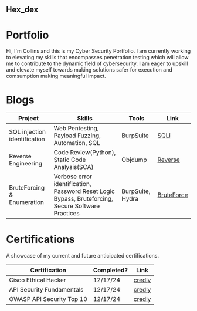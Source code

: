 ## Hex_dex

# Portfolio

Hi, I'm Collins and this is my Cyber Security Portfolio. I am currently working to elevating my skills that encompasses penetration testing which will allow me to contribute to the dynamic field of cybersecurity. I am eager to upskill and elevate myself towards making solutions safer for execution and comsumption making meaningful impact.


# Blogs 
|     Project     |                 Skills                |     Tools       |      Link       |
| --------------- | ------------------------------------- | --------------- | --------------- |
| SQL injection identification | Web Pentesting, Payload Fuzzing, Automation, SQL  | BurpSuite |  <a href="https://medium.com/@hex_decimal/breaking-builds-my-journey-into-sql-injection-c19cac551281">SQLi</a>   |
| Reverse Engineering | Code Review(Python), Static Code Analysis(SCA) | Objdump | <a href="https://medium.com/@hex_decimal/reverse-engineering-24c5694a30d8">Reverse</a>  |
| BruteForcing & Enumeration | Verbose error identification, Password Reset Logic Bypass, Bruteforcing, Secure Software Practices  | BurpSuite, Hydra | <a href="https://medium.com/@hex_decimal/the-basics-matter-enumeration-and-brute-forcing-a4a31de946b5">BruteForce</a> |


# Certifications 
A showcase of my current and future anticipated certifications.

|     Certification     |               Completed?               |     Link       |
| --------------------  | -------------------------------------- | ---------------| 
| Cisco Ethical Hacker | 12/17/24 | <a href="https://www.credly.com/users/collins-kimani.fdcc1815/badges#credly">credly</a> | 
| API Security Fundamentals | 12/17/24 | <a href="https://www.credly.com/users/collins-kimani.fdcc1815/badges#credly">credly</a> |
| OWASP API Security Top 10 | 12/17/24 | <a href="https://www.credly.com/users/collins-kimani.fdcc1815/badges#credly">credly</a> |
